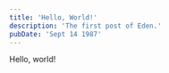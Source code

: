 ```yaml
---
title: 'Hello, World!'
description: 'The first post of Eden.'
pubDate: 'Sept 14 1987'
---
```


Hello, world!
